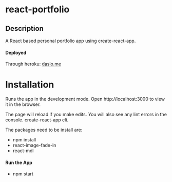 # react-portfolio

## Description
A React based personal portfolio app using create-react-app.
#### Deployed
Through heroku: [daslo.me](http://www.daslo.me/)

# Installation
Runs the app in the development mode.
Open http://localhost:3000 to view it in the browser.

The page will reload if you make edits.
You will also see any lint errors in the console.
create-react-app cli.

The packages need to be install are: 
* npm install
* react-image-fade-in
* react-mdl

#### Run the App
* npm start


 
